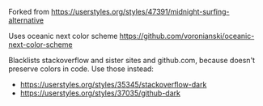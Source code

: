 Forked from https://userstyles.org/styles/47391/midnight-surfing-alternative

Uses oceanic next color scheme https://github.com/voronianski/oceanic-next-color-scheme

Blacklists stackoverflow and sister sites and github.com, because doesn't preserve colors in code. Use those instead:
- https://userstyles.org/styles/35345/stackoverflow-dark
- https://userstyles.org/styles/37035/github-dark
